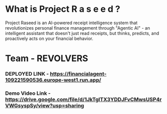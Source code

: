 # What is Project R a s e e d ?

Project Raseed is an Al-powered receipt intelligence system that revolutionizes personal finance management through "Agentic AI" - an intelligent assistant that doesn't just read receipts, but
thinks, predicts, and proactively acts on your financial behavior.

# Team - REVOLVERS

### DEPLOYED LINK - https://financialagent-109221590536.europe-west1.run.app/

### Demo Video Link - https://drive.google.com/file/d/1JkTglTX3YDDJFvCMwsUSP4rVWGsyspSy/view?usp=sharing
